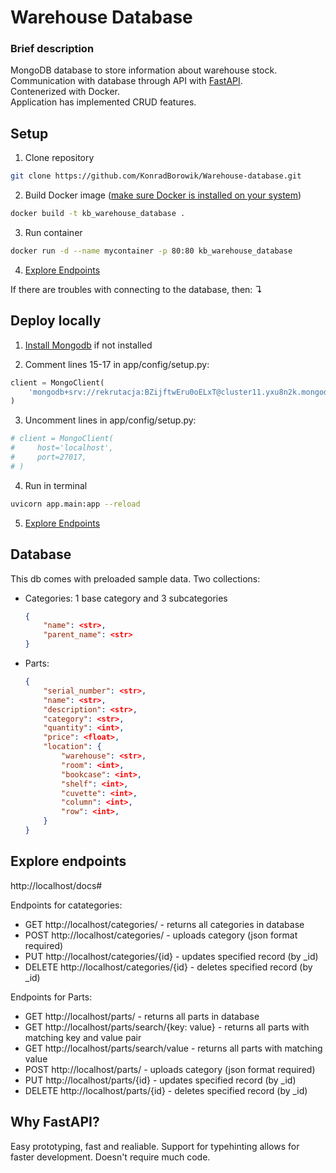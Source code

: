 # Warehouse Database

### Brief description
MongoDB database to store information about warehouse stock.<br>
Communication with database through API with [FastAPI](###Why-FastAPI?).<br>
Contenerized with Docker. <br>
Application has implemented CRUD features.

## Setup

1. Clone repository

```bash
git clone https://github.com/KonradBorowik/Warehouse-database.git
```

2. Build Docker image ([make sure Docker is installed on your system](https://docs.docker.com/desktop/wsl/))

```bash
docker build -t kb_warehouse_database .
```

3. Run container

```bash
docker run -d --name mycontainer -p 80:80 kb_warehouse_database
```
4. [Explore Endpoints](#explore-endpoints)

If there are troubles with connecting to the database, then: &#x21B4;
## Deploy locally

1. [Install Mongodb](https://www.mongodb.com/docs/v7.0/administration/install-community/) if not installed

2. Comment lines 15-17 in app/config/setup.py:
```python
client = MongoClient(
    'mongodb+srv://rekrutacja:BZijftwEru0oELxT@cluster11.yxu8n2k.mongodb.net/'
)
```
3. Uncomment lines in app/config/setup.py:
```python
# client = MongoClient(
#     host='localhost',
#     port=27017,
# )
```
4. Run in terminal
```bash
uvicorn app.main:app --reload
```
5. [Explore Endpoints](#explore-endpoints)

## Database

This db comes with preloaded sample data. Two collections:
- Categories: 1 base category and 3 subcategories
    ```json
    {
        "name": <str>,
        "parent_name": <str>
    }
    ```
- Parts:
    ```json
    {
        "serial_number": <str>,
        "name": <str>,
        "description": <str>,
        "category": <str>,
        "quantity": <int>,
        "price": <float>,
        "location": {
            "warehouse": <str>,
            "room": <int>,
            "bookcase": <int>,
            "shelf": <int>,
            "cuvette": <int>,
            "column": <int>,
            "row": <int>,
        }
    }
    ```

## Explore endpoints 
http://localhost/docs#

Endpoints for catategories:
- GET http://localhost/categories/ - returns all categories in database
- POST http://localhost/categories/ - uploads category (json format required)
- PUT http://localhost/categories/{id} - updates specified record (by _id)
- DELETE http://localhost/categories/{id} - deletes specified record (by _id)

Endpoints for Parts:
- GET http://localhost/parts/ - returns all parts in database
- GET http://localhost/parts/search/{key: value} - returns all parts with matching key and value pair
- GET http://localhost/parts/search/value - returns all parts with matching value
- POST http://localhost/parts/ - uploads category (json format required)
- PUT http://localhost/parts/{id} - updates specified record (by _id)
- DELETE http://localhost/parts/{id} - deletes specified record (by _id)


## Why FastAPI?
Easy prototyping, fast and realiable. Support for typehinting allows for faster development. Doesn't require much code.
